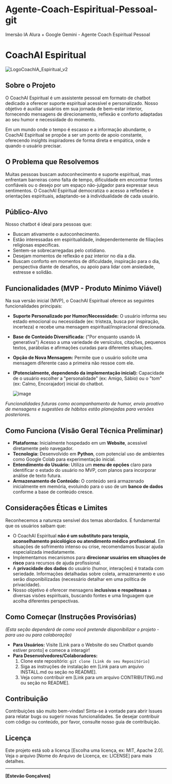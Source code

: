 # Agente-Coach-Espiritual-Pessoal-git
Imersão IA Alura + Google Gemini - Agente Coach Espiritual Pessoal


# CoachAI Espiritual

![LogoCoachIA_Espiritual_v2](https://github.com/user-attachments/assets/5fe2a306-75d2-4d2a-a63c-43f530d830f2)



## Sobre o Projeto

O CoachAI Espiritual é um assistente pessoal em formato de chatbot dedicado a oferecer suporte espiritual acessível e personalizado. Nosso objetivo é auxiliar usuários em sua jornada de bem-estar interior, fornecendo mensagens de direcionamento, reflexão e conforto adaptadas ao seu humor e necessidade do momento.

Em um mundo onde o tempo é escasso e a informação abundante, o CoachAI Espiritual se propõe a ser um ponto de apoio constante, oferecendo insights inspiradores de forma direta e empática, onde e quando o usuário precisar.

## O Problema que Resolvemos

Muitas pessoas buscam autoconhecimento e suporte espiritual, mas enfrentam barreiras como falta de tempo, dificuldade em encontrar fontes confiáveis ou o desejo por um espaço não-julgador para expressar seus sentimentos. O CoachAI Espiritual democratiza o acesso a reflexões e orientações espirituais, adaptando-se à individualidade de cada usuário.

## Público-Alvo

Nosso chatbot é ideal para pessoas que:
* Buscam ativamente o autoconhecimento.
* Estão interessadas em espiritualidade, independentemente de filiações religiosas específicas.
* Sentem-se sobrecarregadas pelo cotidiano.
* Desejam momentos de reflexão e paz interior no dia a dia.
* Buscam conforto em momentos de dificuldade, inspiração para o dia, perspectiva diante de desafios, ou apoio para lidar com ansiedade, estresse e solidão.

## Funcionalidades (MVP - Produto Mínimo Viável)

Na sua versão inicial (MVP), o CoachAI Espiritual oferece as seguintes funcionalidades principais:

* **Suporte Personalizado por Humor/Necessidade:** O usuário informa seu estado emocional ou necessidade (ex: tristeza, busca por inspiração, incerteza) e recebe uma mensagem espiritual/inspiracional direcionada.
* **Base de Conteúdo Diversificada:** ("Por enquanto usando IA generativa") Acesso a uma variedade de versículos, citações, pequenos textos, parábolas e afirmações curadas para diferentes situações.
* **Opção de Nova Mensagem:** Permite que o usuário solicite uma mensagem diferente caso a primeira não ressoe com ele.
* **(Potencialmente, dependendo da implementação inicial):** Capacidade de o usuário escolher a "personalidade" (ex: Amigo, Sábio) ou o "tom" (ex: Calmo, Encorajador) inicial do chatbot.

  ![image](https://github.com/user-attachments/assets/e6f28eef-e10c-4eef-8bbb-87da89e7bf59)


*Funcionalidades futuras como acompanhamento de humor, envio proativo de mensagens e sugestões de hábitos estão planejadas para versões posteriores.*

## Como Funciona (Visão Geral Técnica Preliminar)

* **Plataforma:** Inicialmente hospedado em um **Website**, acessível diretamente pelo navegador.
* **Tecnologia:** Desenvolvido em **Python**, com potencial uso de ambientes como Google Colab para experimentação inicial.
* **Entendimento do Usuário:** Utiliza um **menu de opções** claro para identificar o estado do usuário no MVP, com planos para incorporar análise de texto futura.
* **Armazenamento de Conteúdo:** O conteúdo será armazenado inicialmente em memória, evoluindo para o uso de um **banco de dados** conforme a base de conteúdo cresce.

## Considerações Éticas e Limites

Reconhecemos a natureza sensível dos temas abordados. É fundamental que os usuários saibam que:

* O CoachAI Espiritual **não é um substituto para terapia, aconselhamento psicológico ou atendimento médico profissional.** Em situações de sofrimento intenso ou crise, recomendamos buscar ajuda especializada imediatamente.
* Implementamos mecanismos para **direcionar usuários em situações de risco** para recursos de ajuda profissional.
* A **privacidade dos dados** do usuário (humor, interações) é tratada com seriedade. Informações detalhadas sobre coleta, armazenamento e uso serão disponibilizadas (necessário detalhar em uma política de privacidade).
* Nosso objetivo é oferecer mensagens **inclusivas e respeitosas** a diversas visões espirituais, buscando fontes e uma linguagem que acolha diferentes perspectivas.

## Como Começar (Instruções Provisórias)

*(Esta seção dependerá de como você pretende disponibilizar o projeto - para uso ou para colaboração)*

* **Para Usuários:** Visite [Link para o Website do seu Chatbot quando estiver pronto] e comece a interagir!
* **Para Desenvolvedores/Colaboradores:**
    1.  Clone este repositório: `git clone [Link do seu Repositório]`
    2.  Siga as instruções de instalação em [Link para um arquivo INSTALL.md ou seção no README].
    3.  Veja como contribuir em [Link para um arquivo CONTRIBUTING.md ou seção no README].

## Contribuição

Contribuições são muito bem-vindas! Sinta-se à vontade para abrir Issues para relatar bugs ou sugerir novas funcionalidades. Se desejar contribuir com código ou conteúdo, por favor, consulte nosso guia de contribuição.

## Licença

Este projeto está sob a licença [Escolha uma licença, ex: MIT, Apache 2.0]. Veja o arquivo [Nome do Arquivo de Licença, ex: LICENSE] para mais detalhes.

---

**[Estevão Gonçalves]**

